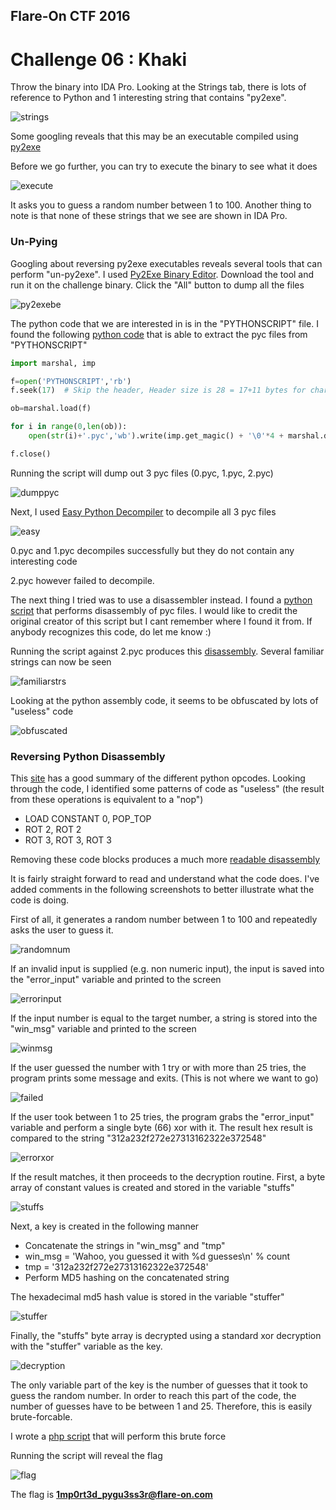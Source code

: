 ## Flare-On CTF 2016
# Challenge 06 : Khaki

Throw the binary into IDA Pro. Looking at the Strings tab, there is lots of reference to Python and 1 interesting string that contains "py2exe".

![strings](img/01.png)

Some googling reveals that this may be an executable compiled using [py2exe](http://www.py2exe.org/)

Before we go further, you can try to execute the binary to see what it does

![execute](img/02.png)

It asks you to guess a random number between 1 to 100. Another thing to note is that none of these strings that we see are shown in IDA Pro.

### Un-Pying

Googling about reversing py2exe executables reveals several tools that can perform "un-py2exe". I used [Py2Exe Binary Editor](https://sourceforge.net/projects/p2ebe/). Download the tool and run it on the challenge binary. Click the "All" button to dump all the files

![py2exebe](img/03.png)

The python code that we are interested in is in the "PYTHONSCRIPT" file. I found the following [python code](extractpyc.py) that is able to extract the pyc files from "PYTHONSCRIPT"

```py
import marshal, imp

f=open('PYTHONSCRIPT','rb')
f.seek(17)  # Skip the header, Header size is 28 = 17+11 bytes for characters, l i b r a r y . z i p 

ob=marshal.load(f)

for i in range(0,len(ob)):
    open(str(i)+'.pyc','wb').write(imp.get_magic() + '\0'*4 + marshal.dumps(ob[i]))

f.close()
```

Running the script will dump out 3 pyc files (0.pyc, 1.pyc, 2.pyc)

![dumppyc](img/04.png)

Next, I used [Easy Python Decompiler](https://sourceforge.net/projects/easypythondecompiler/) to decompile all 3 pyc files

![easy](img/05.png)

0.pyc and 1.pyc decompiles successfully but they do not contain any interesting code

2.pyc however failed to decompile.

The next thing I tried was to use a disassembler instead. I found a [python script](disasm.py) that performs disassembly of pyc files. I would like to credit the original creator of this script but I cant remember where I found it from. If anybody recognizes this code, do let me know :)

Running the script against 2.pyc produces this [disassembly](2.dis). Several familiar strings can now be seen

![familiarstrs](img/06.png)

Looking at the python assembly code, it seems to be obfuscated by lots of "useless" code

![obfuscated](img/07.png)

### Reversing Python Disassembly

This [site](http://unpyc.sourceforge.net/Opcodes.html) has a good summary of the different python opcodes. Looking through the code, I identified some patterns of code as "useless" (the result from these operations is equivalent to a "nop")
- LOAD CONSTANT 0, POP_TOP
- ROT 2, ROT 2
- ROT 3, ROT 3, ROT 3

Removing these code blocks produces a much more [readable disassembly](2edit.dis)

It is fairly straight forward to read and understand what the code does. I've added comments in the following screenshots to better illustrate what the code is doing.

First of all, it generates a random number between 1 to 100 and repeatedly asks the user to guess it.

![randomnum](img/08.png)

If an invalid input is supplied (e.g. non numeric input), the input is saved into the "error_input" variable and printed to the screen

![errorinput](img/09.png)

If the input number is equal to the target number, a string is stored into the "win_msg" variable and printed to the screen

![winmsg](img/10.png)

If the user guessed the number with 1 try or with more than 25 tries, the program prints some message and exits. (This is not where we want to go)

![failed](img/11.png)

If the user took between 1 to 25 tries, the program grabs the "error_input" variable and perform a single byte (66) xor with it. The result hex result is compared to the string "312a232f272e27313162322e372548"

![errorxor](img/12.png)

If the result matches, it then proceeds to the decryption routine. First, a byte array of constant values is created and stored in the variable "stuffs"

![stuffs](img/13.png)

Next, a key is created in the following manner
- Concatenate the strings in "win_msg" and "tmp"
 - win_msg = 'Wahoo, you guessed it with %d guesses\n' % count
 - tmp = '312a232f272e27313162322e372548'
- Perform MD5 hashing on the concatenated string

The hexadecimal md5 hash value is stored in the variable "stuffer"

![stuffer](img/14.png)

Finally, the "stuffs" byte array is decrypted using a standard xor decryption with the "stuffer" variable as the key.

![decryption](img/15.png)

The only variable part of the key is the number of guesses that it took to guess the random number. In order to reach this part of the code, the number of guesses have to be between 1 and 25. Therefore, this is easily brute-forcable.

I wrote a [php script](soln.php) that will perform this brute force

Running the script will reveal the flag

![flag](img/16.png)

The flag is **1mp0rt3d_pygu3ss3r@flare-on.com**


